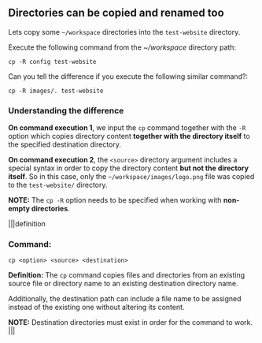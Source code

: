 ## Directories can be copied and renamed too

Lets copy some `~/workspace` directories into the `test-website` directory.

Execute the following command from the _~/workspace_ directory path:

```
cp -R config test-website
```

Can you tell the difference if you execute the following similar command?:

```
cp -R images/. test-website
```

### Understanding the difference

__On command execution 1__, we input the `cp` command together with the `-R` option which copies directory content __together with the directory itself__ to the specified destination directory.

__On command execution 2__, the `<source>` directory argument includes a special syntax in order to copy the directory content __but not the directory itself__. So in this case, only the `~/workspace/images/logo.png` file was copied to the `test-website/` directory. 

__NOTE:__ The `cp -R` option needs to be specified when working with __non-empty directories__.

|||definition
### Command:
```
cp <option> <source> <destination>
```
__Definition:__
The `cp` command copies files and directories from an existing source file or directory name to an existing destination directory name.

Additionally, the destination path can include a file name to be assigned instead of the existing one without altering its content.

__NOTE:__ Destination directories must exist in order for the command to work.
|||